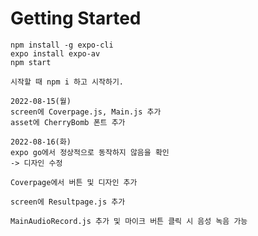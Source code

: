 # Getting Started

```
npm install -g expo-cli
expo install expo-av
npm start
```

```
시작할 때 npm i 하고 시작하기.
```

```
2022-08-15(월)
screen에 Coverpage.js, Main.js 추가
asset에 CherryBomb 폰트 추가
```

```
2022-08-16(화)
expo go에서 정상적으로 동작하지 않음을 확인
-> 디자인 수정

Coverpage에서 버튼 및 디자인 추가

screen에 Resultpage.js 추가

MainAudioRecord.js 추가 및 마이크 버튼 클릭 시 음성 녹음 가능

```

